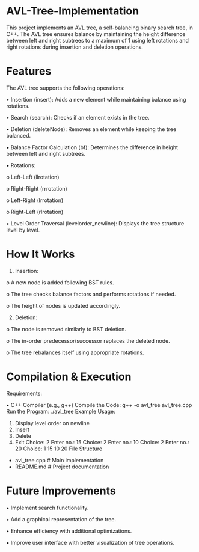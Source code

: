 # AVL-Tree-Implementation
This project implements an AVL tree, a self-balancing binary search tree, in C++. The AVL tree ensures balance by maintaining the height difference between left and right subtrees to a maximum of 1 using left rotations and right rotations during insertion and deletion operations.

# Features
The AVL tree supports the following operations:

•	Insertion (insert): Adds a new element while maintaining balance using rotations.

•	Search (search): Checks if an element exists in the tree.

•	Deletion (deleteNode): Removes an element while keeping the tree balanced.

•	Balance Factor Calculation (bf): Determines the difference in height between left and right subtrees.

• Rotations: 

o	Left-Left (llrotation)

o	Right-Right (rrrotation)

o	Left-Right (lrrotation)

o	Right-Left (rlrotation)

•	Level Order Traversal (levelorder_newline): Displays the tree structure level by level.

# How It Works
1.	Insertion:

o	A new node is added following BST rules.

o	The tree checks balance factors and performs rotations if needed.

o	The height of nodes is updated accordingly.

2.	Deletion:

o	The node is removed similarly to BST deletion.

o	The in-order predecessor/successor replaces the deleted node.

o	The tree rebalances itself using appropriate rotations.
# Compilation & Execution
Requirements:

•	C++ Compiler (e.g., g++)
Compile the Code:
 g++ -o avl_tree avl_tree.cpp
Run the Program:
 ./avl_tree
Example Usage:
1. Display level order on newline
2. Insert
3. Delete
0. Exit
Choice: 2
Enter no.: 15
Choice: 2
Enter no.: 10
Choice: 2
Enter no.: 20
Choice: 1
15
10 20
File Structure
- avl_tree.cpp  # Main implementation
- README.md     # Project documentation
# Future Improvements

•	Implement search functionality.

•	Add a graphical representation of the tree.

•	Enhance efficiency with additional optimizations.

•	Improve user interface with better visualization of tree operations.
